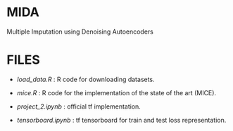 # MIDA
Multiple Imputation using Denoising Autoencoders


#   FILES

* *load_data.R* : R code for downloading datasets.

* *mice.R* : R code for the implementation of the state of the art (MICE).

* *project_2.ipynb* : official tf implementation. 

* *tensorboard.ipynb* : tf tensorboard for train and test loss representation. 




